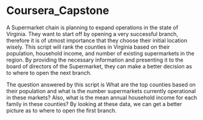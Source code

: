 # Coursera_Capstone

A Supermarket chain is planning to expand operations in the state of Virginia. They want to start off by opening a very successful branch, therefore it is of utmost importance that they choose their initial location wisely. This script will rank the counties in Virginia based on their population, household income, and number of existing supermarkets in the region. By providing the necessary information and presenting it to the board of directors of the Supermarket, they can make a better decision as to where to open the next branch.

The question answered by this script is What are the top counties based on their population and what is the number supermarkets currently operational in these markets? Also, what is the mean annual household income for each family in these counties? By looking at these data, we can get a better picture as to where to open the first branch.
